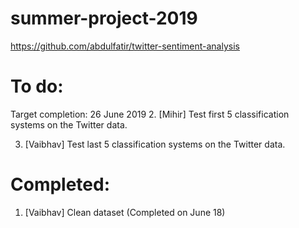 # summer-project-2019

https://github.com/abdulfatir/twitter-sentiment-analysis

# To do:

Target completion: 26 June 2019
2. [Mihir] Test first 5 classification systems on the Twitter data. 

3. [Vaibhav] Test last 5 classification systems on the Twitter data.

# Completed:

1. [Vaibhav] Clean dataset (Completed on June 18)









